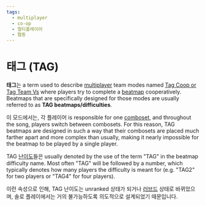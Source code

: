 ```yaml
---
tags:
  - multiplayer
  - co-op
  - 멀티플레이어
  - 협동
---
```


# 태그 (TAG)

**태그**는 a term used to describe [multiplayer](/wiki/Client/Interface/Multiplayer) team modes named [Tag Coop or Tag Team Vs](/wiki/Client/Interface/Multiplayer#tag-co-op-/-tag-team-vs) where players try to complete a [beatmap](/wiki/Beatmap) cooperatively. Beatmaps that are specifically designed for those modes are usually referred to as **TAG beatmaps/difficulties**.

이 모드에서는, 각 플레이어 is responsible for one [comboset](/wiki/Beatmapping/Combo), and throughout the song, players switch between combosets. For this reason, TAG beatmaps are designed in such a way that their combosets are placed much farther apart and more complex than usually, making it nearly impossible for the beatmap to be played by a single player.

TAG [난이도](/wiki/Beatmap/Difficulty)들은  usually denoted by the use of the term "TAG" in the beatmap difficulty name. Most often "TAG" will be followed by a number, which typically denotes how many players the difficulty is meant for (e.g. "TAG2" for two players or "TAG4" for four players).

이런 속성으로 인해, TAG 난이도는 unranked 상태가 되거나 [러브드](/wiki/Beatmap/Category#loved) 상태로 바뀌었으며, 솔로 플레이에서는 거의 불가능하도록 의도적으로 설계되었기 때문입니다.
